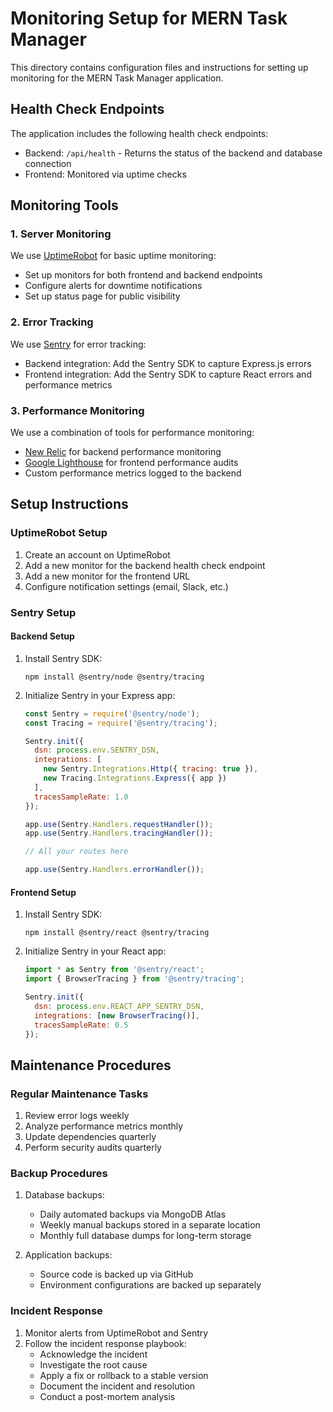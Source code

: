 # Monitoring Setup for MERN Task Manager

This directory contains configuration files and instructions for setting up monitoring for the MERN Task Manager application.

## Health Check Endpoints

The application includes the following health check endpoints:

- Backend: `/api/health` - Returns the status of the backend and database connection
- Frontend: Monitored via uptime checks

## Monitoring Tools

### 1. Server Monitoring

We use [UptimeRobot](https://uptimerobot.com/) for basic uptime monitoring:

- Set up monitors for both frontend and backend endpoints
- Configure alerts for downtime notifications
- Set up status page for public visibility

### 2. Error Tracking

We use [Sentry](https://sentry.io/) for error tracking:

- Backend integration: Add the Sentry SDK to capture Express.js errors
- Frontend integration: Add the Sentry SDK to capture React errors and performance metrics

### 3. Performance Monitoring

We use a combination of tools for performance monitoring:

- [New Relic](https://newrelic.com/) for backend performance monitoring
- [Google Lighthouse](https://developers.google.com/web/tools/lighthouse) for frontend performance audits
- Custom performance metrics logged to the backend

## Setup Instructions

### UptimeRobot Setup

1. Create an account on UptimeRobot
2. Add a new monitor for the backend health check endpoint
3. Add a new monitor for the frontend URL
4. Configure notification settings (email, Slack, etc.)

### Sentry Setup

#### Backend Setup

1. Install Sentry SDK:
   ```
   npm install @sentry/node @sentry/tracing
   ```

2. Initialize Sentry in your Express app:
   ```javascript
   const Sentry = require('@sentry/node');
   const Tracing = require('@sentry/tracing');

   Sentry.init({
     dsn: process.env.SENTRY_DSN,
     integrations: [
       new Sentry.Integrations.Http({ tracing: true }),
       new Tracing.Integrations.Express({ app })
     ],
     tracesSampleRate: 1.0
   });

   app.use(Sentry.Handlers.requestHandler());
   app.use(Sentry.Handlers.tracingHandler());
   
   // All your routes here
   
   app.use(Sentry.Handlers.errorHandler());
   ```

#### Frontend Setup

1. Install Sentry SDK:
   ```
   npm install @sentry/react @sentry/tracing
   ```

2. Initialize Sentry in your React app:
   ```javascript
   import * as Sentry from '@sentry/react';
   import { BrowserTracing } from '@sentry/tracing';

   Sentry.init({
     dsn: process.env.REACT_APP_SENTRY_DSN,
     integrations: [new BrowserTracing()],
     tracesSampleRate: 0.5
   });
   ```

## Maintenance Procedures

### Regular Maintenance Tasks

1. Review error logs weekly
2. Analyze performance metrics monthly
3. Update dependencies quarterly
4. Perform security audits quarterly

### Backup Procedures

1. Database backups:
   - Daily automated backups via MongoDB Atlas
   - Weekly manual backups stored in a separate location
   - Monthly full database dumps for long-term storage

2. Application backups:
   - Source code is backed up via GitHub
   - Environment configurations are backed up separately

### Incident Response

1. Monitor alerts from UptimeRobot and Sentry
2. Follow the incident response playbook:
   - Acknowledge the incident
   - Investigate the root cause
   - Apply a fix or rollback to a stable version
   - Document the incident and resolution
   - Conduct a post-mortem analysis